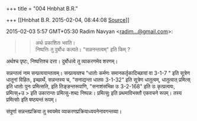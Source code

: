 +++
title = "004 Hnbhat B.R."

+++
[[Hnbhat B.R.	2015-02-04, 08:44:08 [Source](https://groups.google.com/g/samskrita/c/X9hzsR_FNQQ)]]



2015-02-03 5:57 GMT+05:30 Radim Navyan \<[radim...@gmail.com]()\>:  

> 
> > अर्थः प्रकाशितः भवति।  
> निष्पत्तिः तु दुर्बोधः कल्पते। "सन्ननन्तत्वम्" इति किम् ?  
> > 

  

अर्थश्च पृष्टः, निष्पत्तिश्च दत्ता। दुर्बोधत्वे तु व्याकरणमेव शरणम्।

  

सन्नन्तत्वं नाम सन्प्रत्ययान्तत्वम्। सन्प्रत्ययश्च "धातोः कर्मणः समानकर्तृकादिच्छायां वा  3-1-7 " इति सूत्रेण धातूनां विहितः, इच्छार्थे, सन्नन्तस्य च, "सनाद्यन्ता धातवः  3-1-32" इति सूत्रेण धातुत्वम्, धातुत्वात् प्रमित्स् इति धातोः पुनः प्रमित्सति, इति तिङ्ङन्तरूपाणि, "सनाशंसभिक्ष उः  3-2-168" इति उः कृत्प्रत्ययः, प्रमित्स्+उ \> इति उकारान्तः प्रमित्सु-शब्दः निष्पन्नः। प्रमित्सुः इति प्रथमाविभक्तौ एकवचने रूपम्। तस्य प्रमित्सोः इति षष्ठ्यन्तं रूपम्।

  

संपूर्णा सन्नन्तप्रक्रिया तु स्वयमेव व्याकरणप्रक्रियाध्ययनेनावगन्तव्या।

  

  

  

